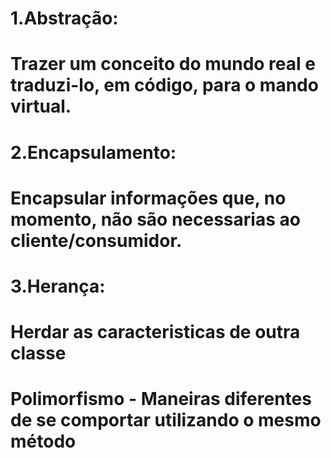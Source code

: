 # 1.Abstração:
# Trazer um conceito do mundo real e traduzi-lo, em código, para o mando virtual.

# 2.Encapsulamento:
# Encapsular informações que, no momento, não são necessarias ao cliente/consumidor.

# 3.Herança:
# Herdar as caracteristicas  de outra classe

# Polimorfismo - Maneiras diferentes de se comportar utilizando o mesmo método
